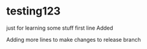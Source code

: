 # testing123
just for learning some stuff
first line Added

Adding more lines to make changes to release branch

